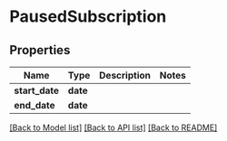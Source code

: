 # PausedSubscription

## Properties
Name | Type | Description | Notes
------------ | ------------- | ------------- | -------------
**start_date** | **date** |  | 
**end_date** | **date** |  | 

[[Back to Model list]](../README.md#documentation-for-models) [[Back to API list]](../README.md#documentation-for-api-endpoints) [[Back to README]](../README.md)


